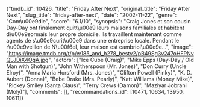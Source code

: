 {"tmdb_id": 10426, "title": "Friday After Next", "original_title": "Friday After Next", "slug_title": "friday-after-next", "date": "2002-11-22", "genre": "Com\u00e9die", "score": "6.1/10", "synopsis": "Craig Jones et son cousin Day-Day ont finalement quitt\u00e9 leurs maisons familiales et habitent d\u00e9sormais leur propre domicile. Ils travaillent maintenant comme agents de s\u00e9curit\u00e9 dans une entreprise locale. Pendant le r\u00e9veillon de N\u00f6el, leur maison est cambriol\u00e9e...", "image": "https://image.tmdb.org/t/p/w185_and_h278_bestv2/pB49Sg3v247oHFPNvQLJDiX4OgA.jpg", "actors": ["Ice Cube (Craig)", "Mike Epps (Day-Day / Old Man with Shotgun)", "John Witherspoon (Mr. Jones)", "Don Curry (Uncle Elroy)", "Anna Maria Horsford (Mrs. Jones)", "Clifton Powell (Pinky)", "K. D. Aubert (Donna)", "Bebe Drake (Mrs. Pearly)", "Katt Williams (Money Mike)", "Rickey Smiley (Santa Claus)", "Terry Crews (Damon)", "Maziyar Jobrani (Moly)"], "comments": [], "recommandations_id": [10471, 10634, 13950, 10611]}